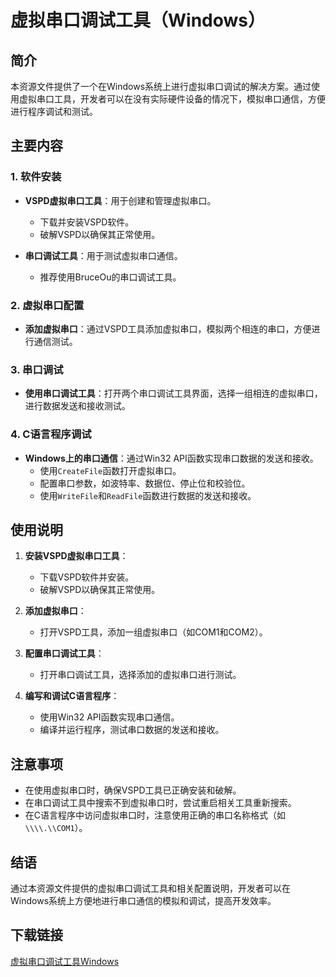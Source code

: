 # 虚拟串口调试工具（Windows）

## 简介

本资源文件提供了一个在Windows系统上进行虚拟串口调试的解决方案。通过使用虚拟串口工具，开发者可以在没有实际硬件设备的情况下，模拟串口通信，方便进行程序调试和测试。

## 主要内容

### 1. 软件安装

- **VSPD虚拟串口工具**：用于创建和管理虚拟串口。
  - 下载并安装VSPD软件。
  - 破解VSPD以确保其正常使用。

- **串口调试工具**：用于测试虚拟串口通信。
  - 推荐使用BruceOu的串口调试工具。

### 2. 虚拟串口配置

- **添加虚拟串口**：通过VSPD工具添加虚拟串口，模拟两个相连的串口，方便进行通信测试。

### 3. 串口调试

- **使用串口调试工具**：打开两个串口调试工具界面，选择一组相连的虚拟串口，进行数据发送和接收测试。

### 4. C语言程序调试

- **Windows上的串口通信**：通过Win32 API函数实现串口数据的发送和接收。
  - 使用`CreateFile`函数打开虚拟串口。
  - 配置串口参数，如波特率、数据位、停止位和校验位。
  - 使用`WriteFile`和`ReadFile`函数进行数据的发送和接收。

## 使用说明

1. **安装VSPD虚拟串口工具**：
   - 下载VSPD软件并安装。
   - 破解VSPD以确保其正常使用。

2. **添加虚拟串口**：
   - 打开VSPD工具，添加一组虚拟串口（如COM1和COM2）。

3. **配置串口调试工具**：
   - 打开串口调试工具，选择添加的虚拟串口进行测试。

4. **编写和调试C语言程序**：
   - 使用Win32 API函数实现串口通信。
   - 编译并运行程序，测试串口数据的发送和接收。

## 注意事项

- 在使用虚拟串口时，确保VSPD工具已正确安装和破解。
- 在串口调试工具中搜索不到虚拟串口时，尝试重启相关工具重新搜索。
- 在C语言程序中访问虚拟串口时，注意使用正确的串口名称格式（如`\\\\.\\COM1`）。

## 结语

通过本资源文件提供的虚拟串口调试工具和相关配置说明，开发者可以在Windows系统上方便地进行串口通信的模拟和调试，提高开发效率。

## 下载链接

[虚拟串口调试工具Windows](https://pan.quark.cn/s/808937e10699)